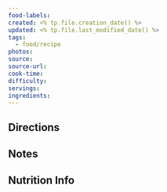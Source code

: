 ```yaml
---
food-labels: 
created: <% tp.file.creation_date() %>
updated: <% tp.file.last_modified_date() %>
tags:
  - food/recipe
photos: 
source: 
source-url: 
cook-time: 
difficulty: 
servings: 
ingredients:
---
```

## Directions


## Notes


## Nutrition Info